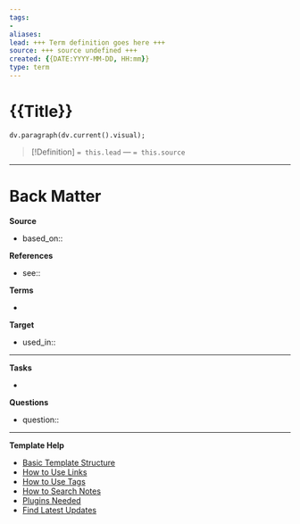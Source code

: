 ```yaml
---
tags:
- 
aliases: 
lead: +++ Term definition goes here +++
source: +++ source undefined +++
created: {{DATE:YYYY-MM-DD, HH:mm}}
type: term
---
```


# {{Title}}
<!--  Clear and descriptive title -->

<!-- A supporting visual from front matter if available -->

```dataviewjs 
dv.paragraph(dv.current().visual);
```


<!-- Term definition and source from front matter goes here. Also used for Dataview glossary. -->

> [!Definition]
> `= this.lead`
>  — `= this.source`

<!-- Additional term description if needed -->




---
# Back Matter

**Source**
<!-- Always keep a link to the source- --> 
- based_on::

**References**
<!-- Links to pages not referenced in the content. see: [[related note]] because <reason> -->
- see:: 

**Terms**
<!-- Links to definition pages. -->
- 

**Target**
<!-- Link to project note or externaly published content. -->
- used_in::

---
**Tasks**
<!-- What remains to be done with this note? --> 
- 

**Questions**
<!-- What remains for you to consider? --> 
- question::

---
**Template Help**
<!-- Links to external help pages on GitHub. -->
- [Basic Template Structure](https://github.com/groepl/Obsidian-Templates#basic-template-structure)
- [How to Use Links](https://github.com/groepl/Obsidian-Templates#how-to-use-links)
- [How to Use Tags](https://github.com/groepl/Obsidian-Templates#how-to-use-tags)
- [How to Search Notes](https://github.com/groepl/Obsidian-Templates#how-to-search-notes)
- [Plugins Needed](https://github.com/groepl/Obsidian-Templates#obsidian-plugins-needed)
- [Find Latest Updates](https://github.com/groepl/Obsidian-Templates)